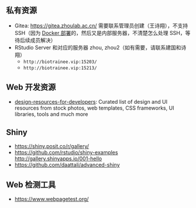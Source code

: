 ## 私有资源

- Gitea: https://gitea.zhoulab.ac.cn/ 需要联系管理员创建（王诗翔），不支持 SSH（因为 [Docker 部署](https://docs.gitea.com/installation/install-with-docker)的，然后又是内部服务器，不清楚怎么处理 SSH，等待后续成员解决）
- RStudio Server 和对应的服务器 zhou, zhou2（如有需要，请联系建国和诗翔）
  - `http://biotrainee.vip:15203/`
  - `http://biotrainee.vip:15213/`

## Web 开发资源

- [design-resources-for-developers](https://github.com/bradtraversy/design-resources-for-developers): Curated list of design and UI resources from stock photos, web templates, CSS frameworks, UI libraries, tools and much more

## Shiny

- https://shiny.posit.co/r/gallery/
- https://github.com/rstudio/shiny-examples http://gallery.shinyapps.io/001-hello
- https://github.com/daattali/advanced-shiny

## Web 检测工具

- https://www.webpagetest.org/
